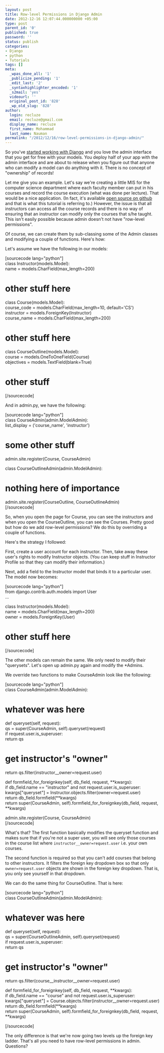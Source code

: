 ```yaml
---
layout: post
title: Row-level Permissions in Django Admin
date: 2012-12-16 12:07:44.000000000 +05:00
type: post
parent_id: '0'
published: true
password: ''
status: publish
categories:
- Django
- python
- Tutorials
tags: []
meta:
  _wpas_done_all: '1'
  _publicize_pending: '1'
  _edit_last: '2'
  _syntaxhighlighter_encoded: '1'
  _s2mail: 'yes'
  videourl: ''
  original_post_id: '828'
  _wp_old_slug: '828'
author:
  login: recluze
  email: recluze@gmail.com
  display_name: recluze
  first_name: Mohammad
  last_name: Nauman
permalink: "/2012/12/16/row-level-permissions-in-django-admin/"
---
```

So you've [started working with Django](https://docs.djangoproject.com/en/dev/intro/tutorial01/) and you love the admin interface that you get for free with your models. You deploy half of your app with the admin interface and are about to release when you figure out that anyone who can modify a model can do anything with it. There is no concept of "ownership" of records!

Let me give you an example. Let's say we're creating a little MIS for the computer science department where each faculty member can put in his courses and record the course execution (what was done per lecture). That would be a nice application. (In fact, it's available [open source on github](http://recluze.github.com/fastnu-csd-audit) and that is what this tutorial is referring to.) However, the issue is that all instructors can access all the course records and there is no way of ensuring that an instructor can modify only the courses that s/he taught. This isn't easily possible because admin doesn't not have "row-level permissions".

<!--more-->

Of course, we can create them by sub-classing some of the Admin classes and modifying a couple of functions. Here's how:

Let's assume we have the following in our models:

[sourcecode lang="python"]  
class Instructor(models.Model):  
 name = models.CharField(max\_length=200)  
 # other stuff here

class Course(models.Model):  
 course\_code = models.CharField(max\_length=10, default='CS')  
 instructor = models.ForeignKey(Instructor)  
 course\_name = models.CharField(max\_length=200)  
 # other stuff here

class CourseOutline(models.Model):  
 course = models.OneToOneField(Course)  
 objectives = models.TextField(blank=True)  
 # other stuff  
[/sourcecode]

And in admin.py, we have the following:

[sourcecode lang="python"]  
class CourseAdmin(admin.ModelAdmin):  
 list\_display = ('course\_name', 'instructor')  
 # some other stuff

admin.site.register(Course, CourseAdmin)

class CourseOutlineAdmin(admin.ModelAdmin):  
 # nothing here of importance

admin.site.register(CourseOutline, CourseOutlineAdmin)  
[/sourcecode]

So, when you open the page for Course, you can see the instructors and when you open the CourseOutline, you can see the Courses. Pretty good but how do we add row-level permissions? We do this by overriding a couple of functions.

Here's the strategy I followed:

First, create a user account for each instructor. Then, take away these user's rights to modify Instructor objects. (You can keep stuff in Instructor Profile so that they can modify their information.)

Next, add a field to the Instructor model that binds it to a particular user. The model now becomes:

[sourcecode lang="python"]  
from django.contrib.auth.models import User  
...

class Instructor(models.Model):  
 name = models.CharField(max\_length=200)  
 owner = models.ForeignKey(User)  
 # other stuff here

[/sourcecode]

The other models can remain the same. We only need to modify their "querysets". Let's open up admin.py again and modify the \*Admins.

We override two functions to make CourseAdmin look like the following:

[sourcecode lang="python"]  
class CourseAdmin(admin.ModelAdmin):  
 # whatever was here

def queryset(self, request):  
 qs = super(CourseAdmin, self).queryset(request)  
 if request.user.is\_superuser:  
 return qs

# get instructor's "owner"  
 return qs.filter(instructor\_\_owner=request.user)

def formfield\_for\_foreignkey(self, db\_field, request, \*\*kwargs):  
 if db\_field.name == "instructor" and not request.user.is\_superuser:  
 kwargs["queryset"] = Instructor.objects.filter(owner=request.user)  
 return db\_field.formfield(\*\*kwargs)  
 return super(CourseAdmin, self).formfield\_for\_foreignkey(db\_field, request, \*\*kwargs)

admin.site.register(Course, CourseAdmin)  
[/sourcecode]

What's that? The first function basically modifies the queryset function and makes sure that if you're not a super user, you will see only those courses in the course list where `instructor__owner=request.user` i.e. your own courses.

The second function is required so that you can't add courses that belong to other instructors. It filters the foreign key dropdown box so that only `owner=request.user` objects are shown in the foreign key dropdown. That is, you only see yourself in that dropdown.

We can do the same thing for CourseOutline. That is here:

[sourcecode lang="python"]  
class CourseOutlineAdmin(admin.ModelAdmin):  
 # whatever was here

def queryset(self, request):  
 qs = super(CourseOutlineAdmin, self).queryset(request)  
 if request.user.is\_superuser:  
 return qs

# get instructor's "owner"  
 return qs.filter(course\_\_instructor\_\_owner=request.user)

def formfield\_for\_foreignkey(self, db\_field, request, \*\*kwargs):  
 if db\_field.name == "course" and not request.user.is\_superuser:  
 kwargs["queryset"] = Course.objects.filter(instructor\_\_owner=request.user)  
 return db\_field.formfield(\*\*kwargs)  
 return super(CourseAdmin, self).formfield\_for\_foreignkey(db\_field, request, \*\*kwargs)

[/sourcecode]

The only difference is that we're now going two levels up the foreign key ladder. That's all you need to have row-level permissions in admin. Questions?

